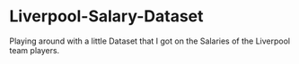 # Liverpool-Salary-Dataset
Playing around with a little Dataset that I got on the Salaries of the Liverpool team players.
